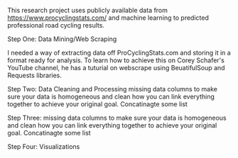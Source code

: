 This research project uses publicly available data from https://www.procyclingstats.com/ and machine learning to predicted professional road cycling results.

Step One: Data Mining/Web Scraping

I needed a way of extracting data off ProCyclingStats.com and storing it in a format ready for analysis. To learn how to achieve this on Corey Schafer's YouTube channel, he has a tuturial on webscrape using BeuatifulSoup and Requests libraries.  

 
Step Two: Data Cleaning and Processing 
missing data
columns to make sure your data is homogeneous and clean
how you can link everything together to achieve your original goal.
Concatinagte some list


Step Three: 
missing data
columns to make sure your data is homogeneous and clean
how you can link everything together to achieve your original goal.
Concatinagte some list


Step Four:
Visualizations




